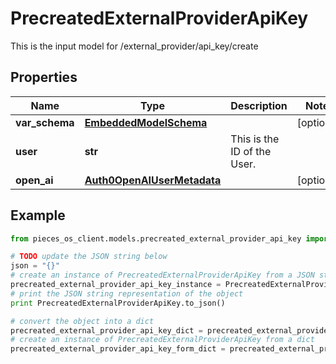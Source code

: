 # PrecreatedExternalProviderApiKey

This is the input model for /external_provider/api_key/create

## Properties

Name | Type | Description | Notes
------------ | ------------- | ------------- | -------------
**var_schema** | [**EmbeddedModelSchema**](EmbeddedModelSchema) |  | [optional] 
**user** | **str** | This is the ID of the User. | 
**open_ai** | [**Auth0OpenAIUserMetadata**](Auth0OpenAIUserMetadata) |  | [optional] 

## Example

```python
from pieces_os_client.models.precreated_external_provider_api_key import PrecreatedExternalProviderApiKey

# TODO update the JSON string below
json = "{}"
# create an instance of PrecreatedExternalProviderApiKey from a JSON string
precreated_external_provider_api_key_instance = PrecreatedExternalProviderApiKey.from_json(json)
# print the JSON string representation of the object
print PrecreatedExternalProviderApiKey.to_json()

# convert the object into a dict
precreated_external_provider_api_key_dict = precreated_external_provider_api_key_instance.to_dict()
# create an instance of PrecreatedExternalProviderApiKey from a dict
precreated_external_provider_api_key_form_dict = precreated_external_provider_api_key.from_dict(precreated_external_provider_api_key_dict)
```



